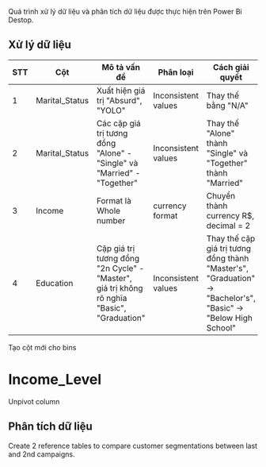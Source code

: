 Quá trình xử lý dữ liệu và phân tích dữ liệu được thực hiện trên Power Bi Destop.

## Xử lý dữ liệu

| STT  | Cột | Mô tả vấn đề | Phân loại | Cách giải quyết |
| ------------- | ------------- | ------------- |------------- | ------------- |
| 1  | Marital_Status |Xuất hiện giá trị "Absurd", "YOLO" | Inconsistent values | Thay thế bằng "N/A"  |
| 2  | Marital_Status | Các cặp giá trị tương đồng "Alone" - "Single" và "Married" - "Together" | Inconsistent values  | Thay thế "Alone" thành "Single" và "Together" thành "Married"  |
| 3  | Income | Format là Whole number | currency format | Chuyển thành currency R$, decimal = 2 |
| 4  | Education | Cặp giá trị tương đồng "2n Cycle" - "Master", giá trị không rõ nghĩa "Basic", "Graduation" | Inconsistent values | Thay thế cặp giá trị tương đồng thành "Master's", "Graduation" -> "Bachelor's", "Basic" -> "Below High School"|

Tạo cột mới cho bins 

Income_Level
= 

Unpivot column

## Phân tích dữ liệu

Create 2 reference tables to compare customer segmentations between last and 2nd campaigns.
